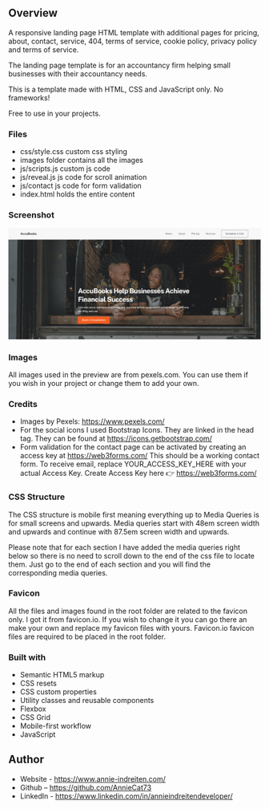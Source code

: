 ## Overview
A responsive landing page HTML template with additional pages for pricing,
about, contact, service, 404, terms of service, cookie policy, privacy policy and terms of service.

The landing page template is for an accountancy firm helping small businesses with their accountancy needs.

This is a template made with HTML, CSS and JavaScript only. No frameworks!

Free to use in your projects.

### Files
- css/style.css custom css styling
- images folder contains all the images
- js/scripts.js custom js code
- js/reveal.js js code for scroll animation
- js/contact js code for form validation
- index.html holds the entire content

### Screenshot
![](./web/images/github-screenshot.png)

### Images
All images used in the preview are from pexels.com. You can use them if you wish in your project or change them to add your own.

### Credits
- Images by Pexels: https://www.pexels.com/
- For the social icons I used Bootstrap Icons. They are linked in the head tag. They can be found at https://icons.getbootstrap.com/
- Form validation for the contact page can be activated  by creating an access key at https://web3forms.com/ This should be a working contact form. To receive email, replace YOUR_ACCESS_KEY_HERE with your actual Access Key. Create Access Key here 👉 https://web3forms.com/

### CSS Structure
The CSS structure is mobile first meaning everything up to Media Queries is for small screens and upwards. Media queries start with 48em screen width and upwards and continue with 87.5em screen width and upwards.

Please note that for each section I have added the media queries right below so there is no need to scroll down to the end of the css file to locate them. Just go to the end of each section and you will find the corresponding media queries.

### Favicon
All the files and images found in the root folder are related to the favicon only. I got it from favicon.io. If you wish to change it you can go there an make your own and replace my favicon files with yours. Favicon.io favicon files are required to be placed in the root folder.

### Built with
- Semantic HTML5 markup
- CSS resets
- CSS custom properties
- Utility classes and reusable components
- Flexbox
- CSS Grid
- Mobile-first workflow
- JavaScript 

## Author
- Website - https://www.annie-indreiten.com/
- Github – https://github.com/AnnieCat73
- LinkedIn - https://www.linkedin.com/in/annieindreitendeveloper/
